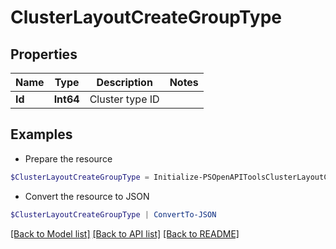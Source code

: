 # ClusterLayoutCreateGroupType
## Properties

Name | Type | Description | Notes
------------ | ------------- | ------------- | -------------
**Id** | **Int64** | Cluster type ID | 

## Examples

- Prepare the resource
```powershell
$ClusterLayoutCreateGroupType = Initialize-PSOpenAPIToolsClusterLayoutCreateGroupType  -Id null
```

- Convert the resource to JSON
```powershell
$ClusterLayoutCreateGroupType | ConvertTo-JSON
```

[[Back to Model list]](../README.md#documentation-for-models) [[Back to API list]](../README.md#documentation-for-api-endpoints) [[Back to README]](../README.md)


